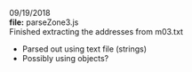 09/19/2018  
**file:** parseZone3.js   
Finished extracting the addresses from m03.txt
* Parsed out using text file (strings)
* Possibly using objects?
